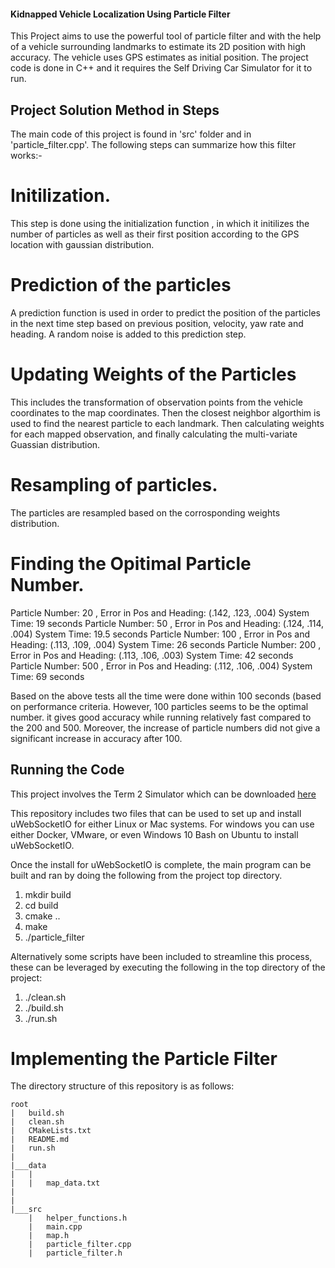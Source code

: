 

#### Kidnapped Vehicle Localization Using Particle Filter
This Project aims to use the powerful tool of particle filter and with the help of a vehicle surrounding landmarks to estimate its 2D position with high accuracy. The vehicle uses GPS estimates as initial position. The project code is done in C++ and it requires the Self Driving Car Simulator for it to run. 

## Project Solution Method in Steps

The main code of this project is found in 'src' folder and in 'particle_filter.cpp'. The following steps can summarize how this filter works:- 

# Initilization. 
This step is done using the initialization function , in which it initilizes the number of particles as well as their first position according to the GPS location with gaussian distribution. 

# Prediction of the particles 
A prediction function is used in order to predict the position of the particles in the next time step based on previous position, velocity, yaw rate and heading. A random noise is added to this prediction step. 

# Updating Weights of the Particles
This includes the transformation of observation points from the vehicle coordinates to the map coordinates. Then the closest neighbor algorthim is used to find the nearest particle to each landmark. Then calculating weights for each mapped observation, and finally calculating the multi-variate Guassian distribution. 

# Resampling of particles. 
The particles are resampled based on the corrosponding weights distribution. 

# Finding the Opitimal Particle Number. 

Particle Number: 20 , Error in Pos and Heading: (.142, .123, .004) System Time: 19 seconds
Particle Number: 50 , Error in Pos and Heading: (.124, .114, .004) System Time: 19.5 seconds
Particle Number: 100 , Error in Pos and Heading: (.113, .109, .004) System Time: 26 seconds
Particle Number: 200 , Error in Pos and Heading: (.113, .106, .003) System Time: 42 seconds
Particle Number: 500 , Error in Pos and Heading: (.112, .106, .004) System Time: 69 seconds

Based on the above tests all the time were done within 100 seconds (based on performance criteria. However, 100 particles seems to be the optimal number. it gives good accuracy while running relatively fast compared to the 200 and 500. Moreover, the increase of particle numbers did not give a significant increase in accuracy after 100. 


## Running the Code
This project involves the Term 2 Simulator which can be downloaded [here](https://github.com/udacity/self-driving-car-sim/releases)

This repository includes two files that can be used to set up and install uWebSocketIO for either Linux or Mac systems. For windows you can use either Docker, VMware, or even Windows 10 Bash on Ubuntu to install uWebSocketIO.

Once the install for uWebSocketIO is complete, the main program can be built and ran by doing the following from the project top directory.

1. mkdir build
2. cd build
3. cmake ..
4. make
5. ./particle_filter

Alternatively some scripts have been included to streamline this process, these can be leveraged by executing the following in the top directory of the project:

1. ./clean.sh
2. ./build.sh
3. ./run.sh


# Implementing the Particle Filter
The directory structure of this repository is as follows:

```
root
|   build.sh
|   clean.sh
|   CMakeLists.txt
|   README.md
|   run.sh
|
|___data
|   |   
|   |   map_data.txt
|   
|   
|___src
    |   helper_functions.h
    |   main.cpp
    |   map.h
    |   particle_filter.cpp
    |   particle_filter.h
```
